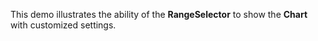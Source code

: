 This demo illustrates the ability of&nbsp;the **RangeSelector** to&nbsp;show the **Chart** with customized settings.